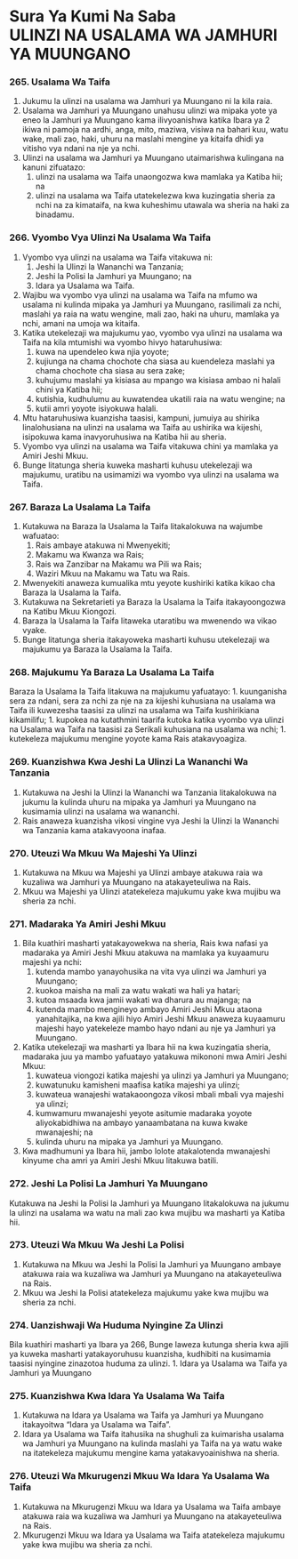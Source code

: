 

# Sura Ya Kumi Na Saba <br/> ULINZI NA USALAMA WA JAMHURI YA MUUNGANO


### 265. Usalama Wa Taifa

1. Jukumu la ulinzi na usalama wa Jamhuri ya Muungano ni la kila raia.
1. Usalama wa Jamhuri ya Muungano unahusu ulinzi wa mipaka yote ya eneo la Jamhuri ya Muungano kama ilivyoanishwa katika Ibara ya 2 ikiwa ni pamoja na ardhi, anga, mito, maziwa, visiwa na bahari kuu, watu wake, mali zao, haki, uhuru na maslahi mengine ya kitaifa dhidi ya vitisho vya ndani na nje ya nchi.
1. Ulinzi na usalama wa Jamhuri ya Muungano utaimarishwa kulingana na kanuni zifuatazo:
	1. ulinzi na usalama wa Taifa unaongozwa kwa mamlaka ya Katiba hii; na
	1. ulinzi na usalama wa Taifa utatekelezwa kwa kuzingatia sheria za nchi na za kimataifa, na kwa kuheshimu utawala wa sheria na haki za binadamu.

### 266. Vyombo Vya Ulinzi Na Usalama Wa Taifa

1. Vyombo vya ulinzi na usalama wa Taifa vitakuwa ni:
	1. Jeshi la Ulinzi la Wananchi wa Tanzania;
	1. Jeshi la Polisi la Jamhuri ya Muungano; na
	1. Idara ya Usalama wa Taifa.
1. Wajibu wa vyombo vya ulinzi na usalama wa Taifa na mfumo wa usalama ni kulinda mipaka ya Jamhuri ya Muungano, rasilimali za nchi, maslahi ya raia na watu wengine, mali zao, haki na uhuru, mamlaka ya nchi, amani na umoja wa kitaifa.
1. Katika utekelezaji wa majukumu yao, vyombo vya ulinzi na usalama wa Taifa na kila mtumishi wa vyombo hivyo hataruhusiwa:
	1. kuwa na upendeleo kwa njia yoyote;
	1. kujiunga na chama chochote cha siasa au kuendeleza maslahi ya chama chochote cha siasa au sera zake;
	1. kuhujumu maslahi ya kisiasa au mpango wa kisiasa ambao ni halali chini ya Katiba hii;
	1. kutishia, kudhulumu au kuwatendea ukatili raia na watu wengine; na
	1. kutii amri yoyote isiyokuwa halali.
1. Mtu hataruhusiwa kuanzisha taasisi, kampuni, jumuiya au shirika linalohusiana na ulinzi na usalama wa Taifa au ushirika wa kijeshi, isipokuwa kama inavyoruhusiwa na Katiba hii au sheria.
1. Vyombo vya ulinzi na usalama wa Taifa vitakuwa chini ya mamlaka ya Amiri Jeshi Mkuu.
1. Bunge litatunga sheria kuweka masharti kuhusu utekelezaji wa majukumu, uratibu na usimamizi wa vyombo vya ulinzi na usalama wa Taifa.

### 267. Baraza La Usalama La Taifa

1. Kutakuwa na Baraza la Usalama la Taifa litakalokuwa na wajumbe wafuatao:
	1. Rais ambaye atakuwa ni Mwenyekiti;
	1. Makamu wa Kwanza wa Rais;
	1. Rais wa Zanzibar na Makamu wa Pili wa Rais;
	1. Waziri Mkuu na Makamu wa Tatu wa Rais.
1. Mwenyekiti anaweza kumualika mtu yeyote kushiriki katika kikao cha Baraza la Usalama la Taifa.
1. Kutakuwa na Sekretarieti ya Baraza la Usalama la Taifa itakayoongozwa na Katibu Mkuu Kiongozi.
1. Baraza la Usalama la Taifa litaweka utaratibu wa mwenendo wa vikao vyake.
1. Bunge litatunga sheria itakayoweka masharti kuhusu utekelezaji wa majukumu ya Baraza la Usalama la Taifa.

### 268. Majukumu Ya Baraza La Usalama La Taifa

 Baraza la Usalama la Taifa litakuwa na majukumu yafuatayo:
	1. kuunganisha sera za ndani, sera za nchi za nje na za kijeshi kuhusiana na usalama wa Taifa ili kuwezesha taasisi za ulinzi na usalama wa Taifa kushirikiana kikamilifu;
	1. kupokea na kutathmini taarifa kutoka katika vyombo vya ulinzi na Usalama wa Taifa na taasisi za Serikali kuhusiana na usalama wa nchi;
	1. kutekeleza majukumu mengine yoyote kama Rais atakavyoagiza.

### 269. Kuanzishwa Kwa Jeshi La Ulinzi La Wananchi Wa Tanzania

1. Kutakuwa na Jeshi la Ulinzi la Wananchi wa Tanzania litakalokuwa na jukumu la kulinda uhuru na mipaka ya Jamhuri ya Muungano na kusimamia ulinzi na usalama wa wananchi.
1. Rais anaweza kuanzisha vikosi vingine vya Jeshi la Ulinzi la Wananchi wa Tanzania kama atakavyoona inafaa.

### 270. Uteuzi Wa Mkuu Wa Majeshi Ya Ulinzi

1. Kutakuwa na Mkuu wa Majeshi ya Ulinzi ambaye atakuwa raia wa kuzaliwa wa Jamhuri ya Muungano na atakayeteuliwa na Rais.
1. Mkuu wa Majeshi ya Ulinzi atatekeleza majukumu yake kwa mujibu wa sheria za nchi.

### 271. Madaraka Ya Amiri Jeshi Mkuu

1. Bila kuathiri masharti yatakayowekwa na sheria, Rais kwa nafasi ya madaraka ya Amiri Jeshi Mkuu atakuwa na mamlaka ya kuyaamuru majeshi ya nchi:
	1. kutenda mambo yanayohusika na vita vya ulinzi wa Jamhuri ya Muungano;
	1. kuokoa maisha na mali za watu wakati wa hali ya hatari;
	1. kutoa msaada kwa jamii wakati wa dharura au majanga; na
	1. kutenda mambo mengineyo ambayo Amiri Jeshi Mkuu ataona yanahitajika, na kwa ajili hiyo Amiri Jeshi Mkuu anaweza kuyaamuru majeshi hayo yatekeleze mambo hayo ndani au nje ya Jamhuri ya Muungano.
1. Katika utekelezaji wa masharti ya Ibara hii na kwa kuzingatia sheria, madaraka juu ya mambo yafuatayo yatakuwa mikononi mwa Amiri Jeshi Mkuu:
	1. kuwateua viongozi katika majeshi ya ulinzi ya Jamhuri ya Muungano;
	1. kuwatunuku kamisheni maafisa katika majeshi ya ulinzi;
	1. kuwateua wanajeshi watakaoongoza vikosi mbali mbali vya majeshi ya ulinzi;
	1. kumwamuru mwanajeshi yeyote asitumie madaraka yoyote aliyokabidhiwa na ambayo yanaambatana na kuwa kwake mwanajeshi; na
	1. kulinda uhuru na mipaka ya Jamhuri ya Muungano.
1. Kwa madhumuni ya Ibara hii, jambo lolote atakalotenda mwanajeshi kinyume cha amri ya Amiri Jeshi Mkuu litakuwa batili.

### 272. Jeshi La Polisi La Jamhuri Ya Muungano

Kutakuwa na Jeshi la Polisi la Jamhuri ya Muungano litakalokuwa na jukumu la ulinzi na usalama wa watu na mali zao kwa mujibu wa masharti ya Katiba hii.

### 273. Uteuzi Wa Mkuu Wa Jeshi La Polisi

1. Kutakuwa na Mkuu wa Jeshi la Polisi la Jamhuri ya Muungano ambaye atakuwa raia wa kuzaliwa wa Jamhuri ya Muungano na atakayeteuliwa na Rais.
1. Mkuu wa Jeshi la Polisi atatekeleza majukumu yake kwa mujibu wa sheria za nchi.

### 274. Uanzishwaji Wa Huduma Nyingine Za Ulinzi

 Bila kuathiri masharti ya Ibara ya 266, Bunge laweza kutunga sheria kwa ajili ya kuweka masharti yatakayoruhusu kuanzisha, kudhibiti na kusimamia taasisi nyingine zinazotoa huduma za ulinzi.
	1. Idara ya Usalama wa Taifa ya Jamhuri ya Muungano

### 275. Kuanzishwa Kwa Idara Ya Usalama Wa Taifa

1. Kutakuwa na Idara ya Usalama wa Taifa ya Jamhuri ya Muungano itakayoitwa “Idara ya Usalama wa Taifa”.
1. Idara ya Usalama wa Taifa itahusika na shughuli za kuimarisha usalama wa Jamhuri ya Muungano na kulinda maslahi ya Taifa na ya watu wake na itatekeleza majukumu mengine kama yatakavyoainishwa na sheria.

### 276. Uteuzi Wa Mkurugenzi Mkuu Wa Idara Ya Usalama Wa Taifa

1. Kutakuwa na Mkurugenzi Mkuu wa Idara ya Usalama wa Taifa ambaye atakuwa raia wa kuzaliwa wa Jamhuri ya Muungano na atakayeteuliwa na Rais.
1. Mkurugenzi Mkuu wa Idara ya Usalama wa Taifa atatekeleza majukumu yake kwa mujibu wa sheria za nchi.
